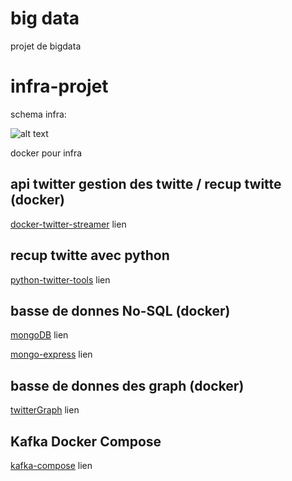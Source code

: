# big data

projet de bigdata

#  infra-projet

schema infra: 

![alt text](https://webassets.mongodb.com/_com_assets/cms/kafka-mongodb-diagram-faymcnggw8.png "Logo Title Text 2")

docker pour infra

## api twitter gestion des twitte / recup twitte (docker)

[docker-twitter-streamer](https://github.com/1904labs/docker-twitter-streamer) lien

## recup twitte avec python 

[python-twitter-tools](https://github.com/python-twitter-tools/twitter) lien


## basse de donnes No-SQL (docker)

[mongoDB](https://hub.docker.com/_/mongo) lien


[mongo-express](https://hub.docker.com/_/mongo-express) lien


## basse de donnes des graph (docker)

[twitterGraph](https://github.com/clcollins/twitterGraph/) lien



## Kafka Docker Compose

[kafka-compose](https://github.com/ksindi/kafka-compose) lien




